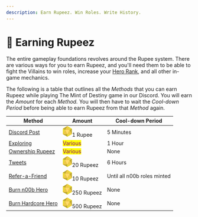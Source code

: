 ```yaml
---
description: Earn Rupeez. Win Roles. Write History.
---
```


# 💎 Earning Rupeez

The entire gameplay foundations revolves around the Rupee system. There are various ways for you to earn Rupeez, and you'll need them to be able to fight the Villains to win roles, increase your [Hero Rank](../hero-rank.md), and all other in-game mechanics.

The following is a table that outlines all the _Methods_ that you can earn Rupeez while playing The Mint of Destiny game in our Discord. You will earn the _Amount_ for each _Method._ You will then have to wait the _Cool-down Period_ before being able to earn Rupeez from that _Method_ again.

| Method                                  | Amount                                                                                      | Cool-down Period            |
| --------------------------------------- | ------------------------------------------------------------------------------------------- | --------------------------- |
| [Discord Post](discord-post.md)         | <img src="../../.gitbook/assets/Rupeez-small (7).png" alt="" data-size="line">1 Rupee       | 5 Minutes                   |
| [Exploring](exploring.md)               | <mark style="color:purple;">Various</mark>                                                  | 1 Hour                      |
| [Ownership Rupeez](ownership-points.md) | <mark style="color:purple;">Various</mark>                                                  | None                        |
| [Tweets](tweets.md)                     | <img src="../../.gitbook/assets/Rupeez-small (5) (1).png" alt="" data-size="line">20 Rupeez | 6 Hours                     |
| [Refer-a-Friend](broken-reference)      | <img src="../../.gitbook/assets/Rupeez-small (4).png" alt="" data-size="line">10 Rupeez     | Until all n00b roles minted |
| [Burn n00b Hero](./#burn-a-token)       | <img src="../../.gitbook/assets/Rupeez-small (1).png" alt="" data-size="line">250 Rupeez    | None                        |
| [Burn Hardcore Hero](./#burn-a-token)   | <img src="../../.gitbook/assets/Rupeez-small (3).png" alt="" data-size="line">500 Rupeez    | None                        |

